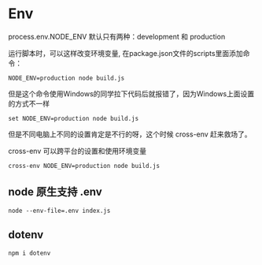 # Env

process.env.NODE_ENV 默认只有两种：development 和 production

运行脚本时，可以这样改变环境变量, 在package.json文件的scripts里面添加命令：

```
NODE_ENV=production node build.js
```

但是这个命令使用Windows的同学拉下代码后就报错了，因为Windows上面设置的方式不一样

```
set NODE_ENV=production node build.js
```

但是不同电脑上不同的设置肯定是不行的呀，这个时候 cross-env 赶来救场了。

cross-env 可以跨平台的设置和使用环境变量

```
cross-env NODE_ENV=production node build.js
```

## node 原生支持 .env

```
node --env-file=.env index.js
```

## dotenv

```sh
npm i dotenv
```
